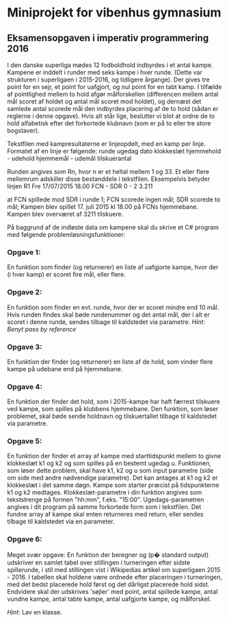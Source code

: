 # Miniprojekt for vibenhus gymnasium

## Eksamensopgaven i imperativ programmering 2016


I den danske superliga mødes 12 fodboldhold indbyrdes i et antal kampe. Kampene er inddelt i runder med seks kampe i hver runde. (Dette var strukturen i superligaen i 2015-2016, og tidligere årgange). Der gives tre point for en sejr, et point for uafgjort, og nul point for en tabt kamp. I tilfælde af pointlighed mellem to hold afgør målforskellen (differencen mellem antal mål scoret af holdet og antal mål scoret mod holdet), og dernæst det samlede antal scorede mål den indbyrdes placering af de to hold (sådan er reglerne i denne opgave). Hvis alt står lige, beslutter vi blot at ordne de to hold alfabetisk efter det forkortede klubnavn (som er på to eller tre store bogstaver).

Tekstfilen med kampresultaterne er linjeopdelt, med en kamp per linje. Formatet af en linje er følgende:
runde  ugedag  dato  klokkeslæt    hjemmehold - udehold   hjemmemål - udemål   tilskuerantal

Runden angives som Rn, hvor n er et heltal mellem 1 og 33. Et eller flere mellemrum adskiller disse bestanddele i tekstfilen. Eksempelvis betyder linjen
 R1 Fre     17/07/2015  18.00     FCN - SDR     0 - 2     3.211  

at FCN spillede mod SDR i runde 1; FCN scorede ingen mål; SDR scorede to mål; Kampen blev spillet 17. juli 2015 kl 18.00 på FCNs hjemmebane. Kampen blev overværet af 3211 tilskuere.

På baggrund af de indløste data om kampene skal du skrive et C# program med følgende problemløsningsfunktioner:

### Opgave 1:
En funktion som finder (og returnerer) en liste af uafgjorte kampe, hvor der (i hver kamp) er scoret fire mål, eller flere.

### Opgave 2:
En funktion som finder en evt. runde, hvor der er scoret mindre end 10 mål. Hvis runden findes skal bøde rundenummer og det antal mål, der i alt er scoret i denne runde, sendes tilbage til kaldstedet via parametre.
*Hint: Benyt pass by reference*

### Opgave 3:
En funktion der finder (og returnerer) en liste af de hold, som vinder flere kampe på udebane end på hjemmebane.

### Opgave 4:
En funktion der finder det hold, som i 2015-kampe har haft færrest tilskuere ved kampe, som spilles på klubbens hjemmebane. Den funktion, som løser problemet, skal bøde sende holdnavn og tilskuertallet tilbage til kaldstedet via parametre.

### Opgave 5:
En funktion der finder et array af kampe med starttidspunkt mellem to givne klokkeslæt k1 og k2 og som spilles på en bestemt ugedag u. Funktionen, som løser dette problem, skal have k1, k2 og u som input parametre (side om side med andre nødvendige parametre). Det kan antages at k1 og k2 er klokkeslæt i det samme døgn. Kampe som starter præcist på tidspunkterne k1 og k2 medtages. Klokkeslæt-parametre i din funktion angives som tekststrenge på formen "hh:mm", f.eks. "15:00". Ugedags-parametren angives i dit program på samme forkortede form som i tekstfilen. Det fundne array af kampe skal enten returneres med return, eller sendes tilbage til kaldstedet via en parameter.

### Opgave 6:
Meget svær opgave:
En funktion der beregner og (p� standard output) udskriver en samlet tabel over stillingen i turneringen efter sidste spillerunde, i stil med stillingen vist i Wikipedias artikel om superligaen 2015 - 2016. I tabellen skal holdene være ordnede efter placeringen i turneringen, med det bedst placerede hold først og det dårligst placerede hold sidst. Endvidere skal der udskrives 'søjler' med point, antal spillede kampe, antal vundne kampe, antal tabte kampe, antal uafgjorte kampe, og målforskel.

*Hint*:
Lav en klasse.

